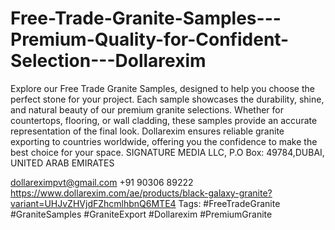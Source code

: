 # Free-Trade-Granite-Samples---Premium-Quality-for-Confident-Selection---Dollarexim
 Explore our Free Trade Granite Samples, designed to help you choose the perfect stone for your project. Each sample showcases the durability, shine, and natural beauty of our premium granite selections. Whether for countertops, flooring, or wall cladding, these samples provide an accurate representation of the final look. Dollarexim ensures reliable granite exporting to countries worldwide, offering you the confidence to make the best choice for your space.
SIGNATURE MEDIA LLC, P.O Box: 49784,DUBAI, UNITED ARAB EMIRATES  


dollareximpvt@gmail.com 
+91 90306 89222
https://www.dollarexim.com/ae/products/black-galaxy-granite?variant=UHJvZHVjdFZhcmlhbnQ6MTE4 
Tags:
 #FreeTradeGranite #GraniteSamples #GraniteExport #Dollarexim #PremiumGranite

